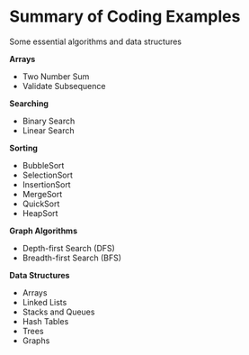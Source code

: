 # Summary of Coding Examples
Some essential algorithms and data structures

**Arrays**
* Two Number Sum
* Validate Subsequence

**Searching**
* Binary Search
* Linear Search

**Sorting**
* BubbleSort
* SelectionSort
* InsertionSort
* MergeSort
* QuickSort
* HeapSort

**Graph Algorithms**
* Depth-first Search (DFS)
* Breadth-first Search (BFS)

**Data Structures**
* Arrays
* Linked Lists
* Stacks and Queues
* Hash Tables
* Trees
* Graphs
